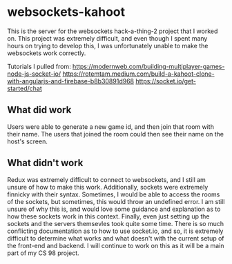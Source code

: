 # websockets-kahoot

This is the server for the websockets hack-a-thing-2 project that I worked on. This project was extremely difficult, and even though I spent many hours on trying to develop this, I was unfortunately unable to make the websockets work correctly.

Tutorials I pulled from:
https://modernweb.com/building-multiplayer-games-node-js-socket-io/
https://rotemtam.medium.com/build-a-kahoot-clone-with-angularjs-and-firebase-b8b30891d968
https://socket.io/get-started/chat


## What did work
Users were able to generate a new game id, and then join that room with their name. The users that joined the room could then see their name on the host's screen.

## What didn't work
Redux was extremely difficult to connect to websockets, and I still am unsure of how to make this work. Additionally, sockets were extremely finnicky with their syntax. Sometimes, I would be able to access the rooms of the sockets, but sometimes, this would throw an undefined error. I am still unsure of why this is, and would love some guidance and explanation as to how these sockets work in this context. 
Finally, even just setting up the sockets and the servers themsevles took quite some time. There is so much conflicting documentation as to how to use socket.io, and so, it is extremely difficult to determine what works and what doesn't with the current setup of the front-end and backend. 
I will continue to work on this as it will be a main part of my CS 98 project. 
